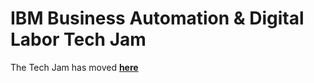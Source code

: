 # IBM Business Automation & Digital Labor Tech Jam

The Tech Jam has moved **[here](https://github.com/IBM/ba-dl-tech-jam/tree/main)**

